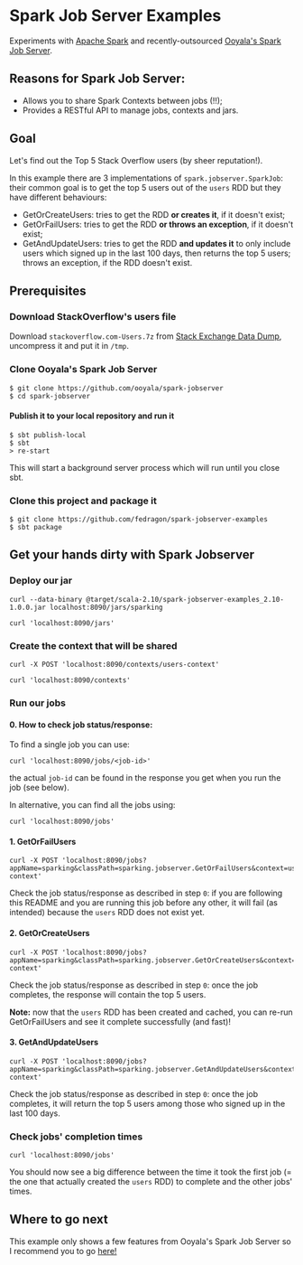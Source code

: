 # Spark Job Server Examples

Experiments with [Apache Spark](http://spark.apache.org) and recently-outsourced [Ooyala's Spark Job Server](https://github.com/ooyala/spark-jobserver).

## Reasons for Spark Job Server:

* Allows you to share Spark Contexts between jobs (!!);
* Provides a RESTful API to manage jobs, contexts and jars.

## Goal

Let's find out the Top 5 Stack Overflow users (by sheer reputation!).

In this example there are 3 implementations of `spark.jobserver.SparkJob`: their common goal is to get the top 5 users out of the `users` RDD but they have different behaviours:

* GetOrCreateUsers: tries to get the RDD **or creates it**, if it doesn't exist;
* GetOrFailUsers: tries to get the RDD **or throws an exception**, if it doesn't exist;
* GetAndUpdateUsers: tries to get the RDD **and updates it** to only include users which signed up in the last 100 days, then returns the top 5 users; throws an exception, if the RDD doesn't exist.

## Prerequisites

### Download StackOverflow's users file

Download `stackoverflow.com-Users.7z` from [Stack Exchange Data Dump](https://archive.org/details/stackexchange), uncompress it and put it in `/tmp`.

### Clone Ooyala's Spark Job Server

    $ git clone https://github.com/ooyala/spark-jobserver
    $ cd spark-jobserver

#### Publish it to your local repository and run it

    $ sbt publish-local
    $ sbt
    > re-start

This will start a background server process which will run until you close sbt.

### Clone this project and package it

    $ git clone https://github.com/fedragon/spark-jobserver-examples
    $ sbt package

## Get your hands dirty with Spark Jobserver

### Deploy our jar

    curl --data-binary @target/scala-2.10/spark-jobserver-examples_2.10-1.0.0.jar localhost:8090/jars/sparking

    curl 'localhost:8090/jars'

### Create the context that will be shared

    curl -X POST 'localhost:8090/contexts/users-context'

    curl 'localhost:8090/contexts'

### Run our jobs

#### 0. How to check job status/response:

To find a single job you can use:

    curl 'localhost:8090/jobs/<job-id>'

the actual `job-id` can be found in the response you get when you run the job (see below).

In alternative, you can find all the jobs using:

    curl 'localhost:8090/jobs'

#### 1. GetOrFailUsers

    curl -X POST 'localhost:8090/jobs?appName=sparking&classPath=sparking.jobserver.GetOrFailUsers&context=users-context'

Check the job status/response as described in step `0`: if you are following this README and you are running this job before any other, it will fail (as intended) because the `users` RDD does not exist yet.

#### 2. GetOrCreateUsers

    curl -X POST 'localhost:8090/jobs?appName=sparking&classPath=sparking.jobserver.GetOrCreateUsers&context=users-context'

Check the job status/response as described in step `0`: once the job completes, the response will contain the top 5 users.

**Note:** now that the `users` RDD has been created and cached, you can re-run GetOrFailUsers and see it complete successfully (and fast)!

#### 3. GetAndUpdateUsers

    curl -X POST 'localhost:8090/jobs?appName=sparking&classPath=sparking.jobserver.GetAndUpdateUsers&context=users-context'

Check the job status/response as described in step `0`: once the job completes, it will return the top 5 users among those who signed up in the last 100 days.

### Check jobs' completion times

    curl 'localhost:8090/jobs'

You should now see a big difference between the time it took the first job (= the one that actually created the `users` RDD) to complete and the other jobs' times.

## Where to go next

This example only shows a few features from Ooyala's Spark Job Server so I recommend you to go [here!](https://github.com/ooyala/spark-jobserver/blob/master/README.md)

